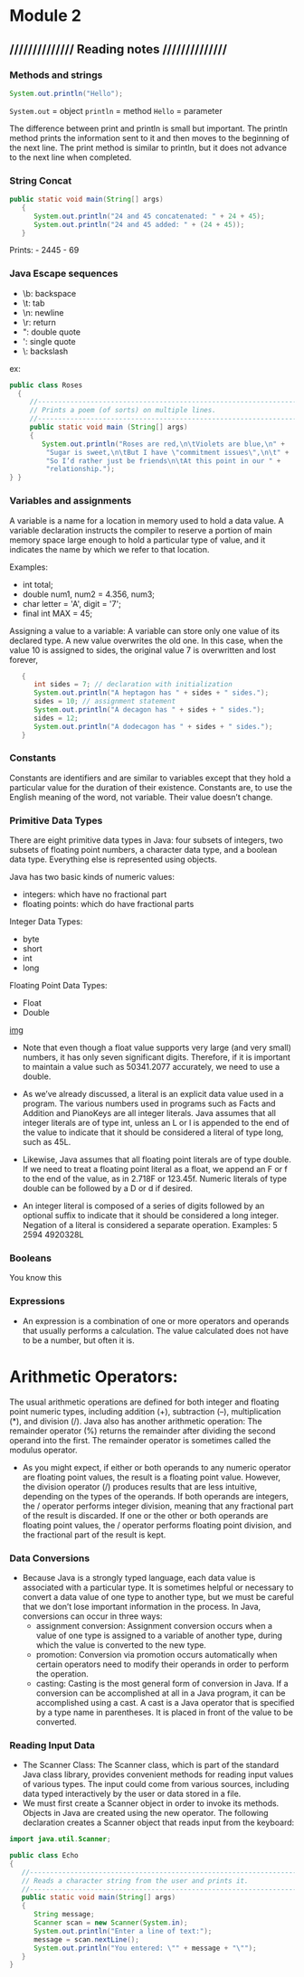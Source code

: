 # Module 2

## ////////////// Reading notes //////////////

### Methods and strings
``` java
System.out.println("Hello");
```

`System.out` = object
`println` = method
`Hello` = parameter

The difference between print and println is small but important. The println method prints the information sent to it and then moves to the beginning of the next line. The print method is similar to println, but it does not advance to the next line when completed.

### String Concat
``` java
public static void main(String[] args)
   {
      System.out.println("24 and 45 concatenated: " + 24 + 45);
      System.out.println("24 and 45 added: " + (24 + 45));
   }
```
Prints: 
	- 2445
	- 69

### Java Escape sequences
- \b: backspace
- \t: tab
- \n: newline
- \r: return
- \": double quote
- \': single quote
- \\: backslash

ex: 
```java
public class Roses
  {
     //-----------------------------------------------------------------
     // Prints a poem (of sorts) on multiple lines.
     //-----------------------------------------------------------------
     public static void main (String[] args)
     {
        System.out.println("Roses are red,\n\tViolets are blue,\n" +
         "Sugar is sweet,\n\tBut I have \"commitment issues\",\n\t" +
         "So I’d rather just be friends\n\tAt this point in our " +
         "relationship.");
} }
```

### Variables and assignments
A variable is a name for a location in memory used to hold a data value. A variable declaration instructs the compiler to reserve a portion of main memory space large enough to hold a particular type of value, and it indicates the name by which we refer to that location.

Examples: 
- int total;
- double num1, num2 = 4.356, num3;
- char letter = 'A', digit = '7';
- final int MAX = 45;


Assigning a value to a variable: 
A variable can store only one value of its declared type. A new value overwrites the old one. In this case, when the value 10 is assigned to sides, the original value 7 is overwritten and lost forever, 

``` java
   {
      int sides = 7; // declaration with initialization
      System.out.println("A heptagon has " + sides + " sides.");
      sides = 10; // assignment statement
      System.out.println("A decagon has " + sides + " sides.");
      sides = 12;
      System.out.println("A dodecagon has " + sides + " sides.");
   }
```

### Constants
Constants are identifiers and are similar to variables except that they hold a particular value for the duration of their existence. Constants are, to use the English meaning of the word, not variable. Their value doesn’t change.

### Primitive Data Types
There are eight primitive data types in Java: four subsets of integers, two subsets of floating point numbers, a character data type, and a boolean data type. Everything else is represented using objects.

Java has two basic kinds of numeric values: 
- integers: which have no fractional part
- floating points: which do have fractional parts 

Integer Data Types: 
- byte
- short
- int
- long 

Floating Point Data Types: 
- Float
- Double

[img](COMP1131/Moduel2/numeric-primitive-types.png)

- Note that even though a float value supports very large (and very small) numbers, it has only seven significant digits. Therefore, if it is important to maintain a value such as 50341.2077 accurately, we need to use a double.
- As we’ve already discussed, a literal is an explicit data value used in a program. The various numbers used in programs such as Facts and Addition and PianoKeys are all integer literals. Java assumes that all integer literals are of type int, unless an L or l is appended to the end of the value to indicate that it should be considered a literal of type long, such as 45L.
- Likewise, Java assumes that all floating point literals are of type double. If we need to treat a floating point literal as a float, we append an F or f to the end of the value, as in 2.718F or 123.45f. Numeric literals of type double can be followed by a D or d if desired.

- An integer literal is composed of a series of digits followed by an optional suffix to indicate that it should be considered a long integer. Negation of a literal is considered a separate operation.
Examples:
       5
       2594
       4920328L

### Booleans
You know this

### Expressions
- An expression is a combination of one or more operators and operands that usually performs a calculation. The value calculated does not have to be a number, but often it is.

#  Arithmetic Operators: 
The usual arithmetic operations are defined for both integer and floating point numeric types, including addition (+), subtraction (–), multiplication (*), and division (/). Java also has another arithmetic operation: The remainder operator (%) returns the remainder after dividing the second operand into the first. The remainder operator is sometimes called the modulus operator. 

- As you might expect, if either or both operands to any numeric operator are floating point values, the result is a floating point value. However, the division operator (/) produces results that are less intuitive, depending on the types of the operands. If both operands are integers, the / operator performs integer division, meaning that any fractional part of the result is discarded.
If one or the other or both operands are floating point values, the / operator performs floating point division, and the fractional part of the result is kept. 

### Data Conversions
- Because Java is a strongly typed language, each data value is associated with a particular type. It is sometimes helpful or necessary to convert a data value of one type to another type, but we must be careful that we don’t lose important information in the process. 
In Java, conversions can occur in three ways:
	- assignment conversion: Assignment conversion occurs when a value of one type is assigned to a variable of another type, during which the value is converted to the new type.
	- promotion: Conversion via promotion occurs automatically when certain operators need to modify their operands in order to perform the operation. 
	- casting: Casting is the most general form of conversion in Java. If a conversion can be accomplished at all in a Java program, it can be accomplished using a cast. A cast is a Java operator that is specified by a type name in parentheses. It is placed in front of the value to be converted. 

### Reading Input Data
- The Scanner Class: The Scanner class, which is part of the standard Java class library, provides convenient methods for reading input values of various types. The input could come from various sources, including data typed interactively by the user or data stored in a file.
- We must first create a Scanner object in order to invoke its methods. Objects in Java are created using the new operator. The following declaration creates a Scanner object that reads input from the keyboard:

``` java
import java.util.Scanner;

public class Echo
{
   //------------------------------------------------------------------
   // Reads a character string from the user and prints it.
   //------------------------------------------------------------------
   public static void main(String[] args)
   {
      String message;
      Scanner scan = new Scanner(System.in);
      System.out.println("Enter a line of text:");
      message = scan.nextLine();
      System.out.println("You entered: \"" + message + "\"");
   }
}
```

